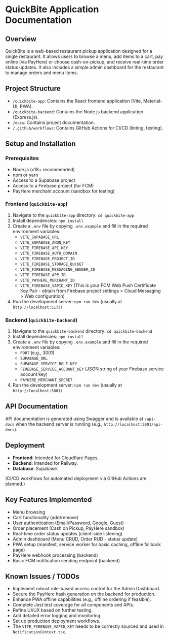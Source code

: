 # QuickBite Application Documentation

## Overview

QuickBite is a web-based restaurant pickup application designed for a single restaurant. It allows users to browse a menu, add items to a cart, pay online (via PayHere) or choose cash-on-pickup, and receive real-time order status updates. It also includes a simple admin dashboard for the restaurant to manage orders and menu items.

## Project Structure

-   `/quickbite-app`: Contains the React frontend application (Vite, Material-UI, PWA).
-   `/quickbite-backend`: Contains the Node.js backend application (Express.js).
-   `/docs`: Contains project documentation.
-   `/.github/workflows`: Contains GitHub Actions for CI/CD (linting, testing).

## Setup and Installation

### Prerequisites

-   Node.js (v18+ recommended)
-   npm or yarn
-   Access to a Supabase project
-   Access to a Firebase project (for FCM)
-   PayHere merchant account (sandbox for testing)

### Frontend (`quickbite-app`)

1.  Navigate to the `quickbite-app` directory: `cd quickbite-app`
2.  Install dependencies: `npm install`
3.  Create a `.env` file by copying `.env.example` and fill in the required environment variables:
    *   `VITE_SUPABASE_URL`
    *   `VITE_SUPABASE_ANON_KEY`
    *   `VITE_FIREBASE_API_KEY`
    *   `VITE_FIREBASE_AUTH_DOMAIN`
    *   `VITE_FIREBASE_PROJECT_ID`
    *   `VITE_FIREBASE_STORAGE_BUCKET`
    *   `VITE_FIREBASE_MESSAGING_SENDER_ID`
    *   `VITE_FIREBASE_APP_ID`
    *   `VITE_PAYHERE_MERCHANT_ID`
    *   `VITE_FIREBASE_VAPID_KEY` (This is your FCM Web Push Certificate Key Pair - obtain from Firebase project settings > Cloud Messaging > Web configuration)
4.  Run the development server: `npm run dev` (usually at `http://localhost:5173`)

### Backend (`quickbite-backend`)

1.  Navigate to the `quickbite-backend` directory: `cd quickbite-backend`
2.  Install dependencies: `npm install`
3.  Create a `.env` file by copying `.env.example` and fill in the required environment variables:
    *   `PORT` (e.g., 3001)
    *   `SUPABASE_URL`
    *   `SUPABASE_SERVICE_ROLE_KEY`
    *   `FIREBASE_SERVICE_ACCOUNT_KEY` (JSON string of your Firebase service account key)
    *   `PAYHERE_MERCHANT_SECRET`
4.  Run the development server: `npm run dev` (usually at `http://localhost:3001`)

## API Documentation

API documentation is generated using Swagger and is available at `/api-docs` when the backend server is running (e.g., `http://localhost:3001/api-docs`).

## Deployment

-   **Frontend**: Intended for Cloudflare Pages.
-   **Backend**: Intended for Railway.
-   **Database**: Supabase.

(CI/CD workflows for automated deployment via GitHub Actions are planned.)

## Key Features Implemented

-   Menu browsing
-   Cart functionality (add/remove)
-   User authentication (Email/Password, Google, Guest)
-   Order placement (Cash on Pickup, PayHere sandbox)
-   Real-time order status updates (client-side listening)
-   Admin dashboard (Menu CRUD, Order RUD - status update)
-   PWA setup (manifest, service worker for basic caching, offline fallback page)
-   PayHere webhook processing (backend)
-   Basic FCM notification sending endpoint (backend)

## Known Issues / TODOs

-   Implement robust role-based access control for the Admin Dashboard.
-   Secure the PayHere hash generation on the backend for production.
-   Enhance PWA offline capabilities (e.g., offline ordering if feasible).
-   Complete Jest test coverage for all components and APIs.
-   Refine UI/UX based on further testing.
-   Add detailed error logging and monitoring.
-   Set up production deployment workflows.
-   The `VITE_FIREBASE_VAPID_KEY` needs to be correctly sourced and used in `NotificationContext.tsx`.